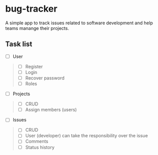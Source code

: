 # bug-tracker

A simple app to track issues related to software development and help teams manange their projects.

## Task list

- [ ] User

> - [ ] Register
> - [ ] Login
> - [ ] Recover password
> - [ ] Roles

- [ ] Projects

> - [ ] CRUD
> - [ ] Assign members (users)

- [ ] Issues

> - [ ] CRUD
> - [ ] User (developer) can take the responsibility over the issue
> - [ ] Comments
> - [ ] Status history

